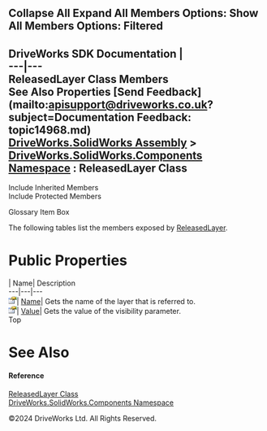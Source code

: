        

 Collapse All Expand All  Members Options: Show All  Members Options: Filtered   
---  
DriveWorks SDK Documentation  |   
---|---  
ReleasedLayer Class Members   
See Also Properties [Send Feedback](mailto:apisupport@driveworks.co.uk?subject=Documentation Feedback: topic14968.md)  
[DriveWorks.SolidWorks Assembly](topic13342.md) > [DriveWorks.SolidWorks.Components Namespace](topic13925.md) : ReleasedLayer Class  
---  
  
Include Inherited Members    
Include Protected Members  


Glossary Item Box

The following tables list the members exposed by [ReleasedLayer](topic14968.md).

# Public Properties

| Name| Description  
---|---|---  
![Public Property](dotnetimages/publicProperty.gif)| [Name](topic14974.md)| Gets the name of the layer that is referred to.   
![Public Property](dotnetimages/publicProperty.gif)| [Value](topic14975.md)| Gets the value of the visibility parameter.   
Top

# See Also

#### Reference

[ReleasedLayer Class](topic14968.md)   
[DriveWorks.SolidWorks.Components Namespace](topic13925.md)

©2024 DriveWorks Ltd. All Rights Reserved.
